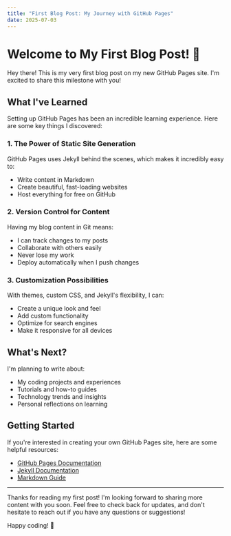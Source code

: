```yaml
---
title: "First Blog Post: My Journey with GitHub Pages"
date: 2025-07-03
---
```


# Welcome to My First Blog Post! 🎉

Hey there! This is my very first blog post on my new GitHub Pages site. I'm excited to share this milestone with you!

## What I've Learned

Setting up GitHub Pages has been an incredible learning experience. Here are some key things I discovered:

### 1. The Power of Static Site Generation
GitHub Pages uses Jekyll behind the scenes, which makes it incredibly easy to:
- Write content in Markdown
- Create beautiful, fast-loading websites
- Host everything for free on GitHub

### 2. Version Control for Content
Having my blog content in Git means:
- I can track changes to my posts
- Collaborate with others easily
- Never lose my work
- Deploy automatically when I push changes

### 3. Customization Possibilities
With themes, custom CSS, and Jekyll's flexibility, I can:
- Create a unique look and feel
- Add custom functionality
- Optimize for search engines
- Make it responsive for all devices

## What's Next?

I'm planning to write about:
- My coding projects and experiences
- Tutorials and how-to guides
- Technology trends and insights
- Personal reflections on learning

## Getting Started

If you're interested in creating your own GitHub Pages site, here are some helpful resources:
- [GitHub Pages Documentation](https://docs.github.com/en/pages)
- [Jekyll Documentation](https://jekyllrb.com/docs/)
- [Markdown Guide](https://www.markdownguide.org/)

---

Thanks for reading my first post! I'm looking forward to sharing more content with you soon. Feel free to check back for updates, and don't hesitate to reach out if you have any questions or suggestions!

Happy coding! 🚀
